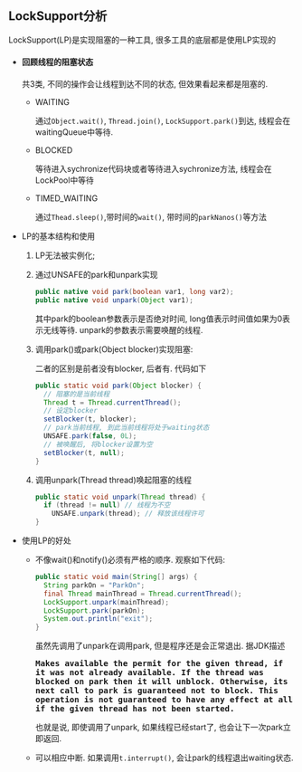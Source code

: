 ## LockSupport分析

LockSupport(LP)是实现阻塞的一种工具, 很多工具的底层都是使用LP实现的

* #### 回顾线程的阻塞状态

  共3类, 不同的操作会让线程到达不同的状态, 但效果看起来都是阻塞的.

  * WAITING

    通过`Object.wait()`, `Thread.join()`, `LockSupport.park()`到达, 线程会在waitingQueue中等待.

  * BLOCKED

    等待进入sychronize代码块或者等待进入sychronize方法, 线程会在LockPool中等待

  * TIMED_WAITING

    通过`Thead.sleep()`,带时间的`wait()`, 带时间的`parkNanos()`等方法

* LP的基本结构和使用

  1. LP无法被实例化;

  2. 通过UNSAFE的park和unpark实现

     ```java
     public native void park(boolean var1, long var2);
     public native void unpark(Object var1);
     ```
     其中park的boolean参数表示是否绝对时间,  long值表示时间值如果为0表示无线等待.  unpark的参数表示需要唤醒的线程.

  3. 调用park()或park(Object blocker)实现阻塞:

     二者的区别是前者没有blocker, 后者有. 代码如下

     ```java
     public static void park(Object blocker) {
       // 阻塞的是当前线程
       Thread t = Thread.currentThread();
       // 设定blocker
       setBlocker(t, blocker);
       // park当前线程, 到此当前线程将处于waiting状态
       UNSAFE.park(false, 0L);
       // 被唤醒后, 将blocker设置为空
       setBlocker(t, null);
     }
     ```

  4. 调用unpark(Thread thread)唤起阻塞的线程

     ```java
     public static void unpark(Thread thread) {
       if (thread != null) // 线程为不空
         UNSAFE.unpark(thread); // 释放该线程许可
     }
     ```

* 使用LP的好处

  * 不像wait()和notify()必须有严格的顺序. 观察如下代码:

    ```java
    public static void main(String[] args) {
      String parkOn = "ParkOn";
      final Thread mainThread = Thread.currentThread();
      LockSupport.unpark(mainThread);
      LockSupport.park(parkOn);
      System.out.println("exit");
    }
    ```

    虽然先调用了unpark在调用park, 但是程序还是会正常退出. 据JDK描述

    <big>**``Makes available the permit for the given thread, if it was not already available. If the thread was blocked on park then it will unblock. Otherwise, its next call to park is guaranteed not to block. This operation is not guaranteed to have any effect at all if the given thread has not been started.``**</big>

    也就是说, 即使调用了unpark, 如果线程已经start了, 也会让下一次park立即返回.

  * 可以相应中断. 如果调用`t.interrupt()`, 会让park的线程退出waiting状态.